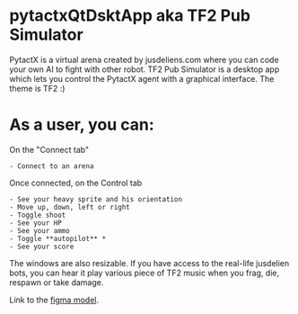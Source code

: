 ﻿# pytactxQtDsktApp aka TF2 Pub Simulator

PytactX is a virtual arena created by jusdeliens.com where you can code your own AI to fight with other robot.
TF2 Pub Simulator is a desktop app which lets you control the PytactX agent with a graphical interface. The theme is TF2 :)

# As a user, you can:

On the "Connect tab"

    - Connect to an arena

Once connected, on the Control tab

    - See your heavy sprite and his orientation
    - Move up, down, left or right
    - Toggle shoot
    - See your HP
    - See your ammo
    - Toggle **autopilot** *
    - See your score

The windows are also resizable.
If you have access to the real-life jusdelien bots, you can hear it play various piece of TF2 music when you frag, die, respawn or take damage.

Link to the [figma model](http://www.figma.com/file/vrtPgi1lMvBhYUB0aIbdb9/Untitled?type=design&amp;node-id=0%3A1&amp;t=xdE9ul4PewLjq9gt-1).
